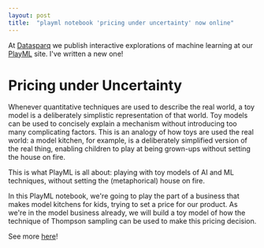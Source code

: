 ```yaml
---
layout: post
title:  "playml notebook 'pricing under uncertainty' now online"
---
```


At [Datasparq](https://datasparq.ai) we publish interactive explorations of machine learning at our [PlayML](https://play-ml.datasparq.ai/) site. I've written a new one!

# Pricing under Uncertainty

Whenever quantitative techniques are used to describe the real world, a toy model is a deliberately simplistic representation of that world. Toy models can be used to concisely explain a mechanism without introducing too many complicating factors. This is an analogy of how toys are used the real world: a model kitchen, for example, is a deliberately simplified version of the real thing, enabling children to play at being grown-ups without setting the house on fire.

This is what PlayML is all about: playing with toy models of AI and ML techniques, without setting the (metaphorical) house on fire.

In this PlayML notebook, we're going to play the part of a business that makes model kitchens for kids, trying to set a price for our product. As we're in the model business already, we will build a toy model of how the technique of Thompson sampling can be used to make this pricing decision.

See more [here](https://play-ml.datasparq.ai/article/thompson_sampling)!